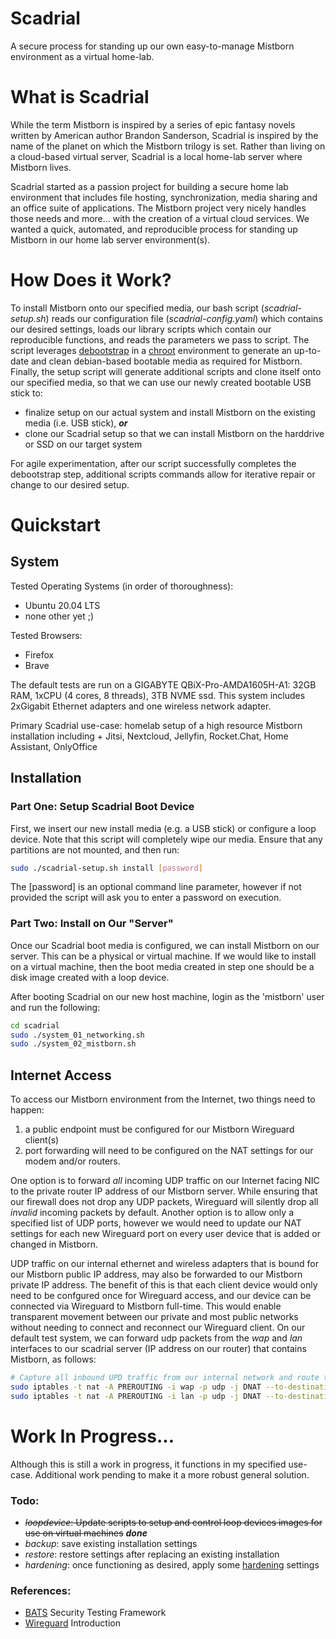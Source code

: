 # Scadrial

A secure process for standing up our own easy-to-manage Mistborn environment as a virtual home-lab.
# What is Scadrial

While the term Mistborn is inspired by a series of epic fantasy novels written by American author Brandon Sanderson, Scadrial is inspired by the name of the planet on which the Mistborn trilogy is set. Rather than living on a cloud-based virtual server, Scadrial is a local home-lab server where Mistborn lives.

Scadrial started as a passion project for building a secure home lab environment that includes file hosting, synchronization, media sharing and an office suite of applications. The Mistborn project very nicely handles those needs and more... with the creation of a virtual cloud services. We wanted a quick, automated, and reproducible process for standing up Mistborn in our home lab server environment(s).

# How Does it Work?

To install Mistborn onto our specified media, our bash script (_scadrial-setup.sh_) reads our configuration file (_scadrial-config.yaml_) which contains our desired settings, loads our library scripts which contain our reproducible functions, and reads the parameters we pass to script. The script leverages [debootstrap][05] in a [chroot][04] environment to generate an up-to-date and clean debian-based bootable media as required for Mistborn. Finally, the setup script will generate additional scripts and clone itself onto our specified media, so that we can use our newly created bootable USB stick to:  
* finalize setup on our actual system and install Mistborn on the existing media (i.e. USB stick), _**or**_
* clone our Scadrial setup so that we can install Mistborn on the harddrive or SSD on our target system

For agile experimentation, after our script successfully completes the debootstrap step, additional scripts commands allow for iterative repair or change to our desired setup.

# Quickstart

## System

Tested Operating Systems (in order of thoroughness):

* Ubuntu 20.04 LTS
* none other yet ;)

Tested Browsers:
* Firefox
* Brave

The default tests are run on a GIGABYTE QBiX-Pro-AMDA1605H-A1: 32GB RAM, 1xCPU (4 cores, 8 threads), 3TB NVME ssd. This system includes 2xGigabit Ethernet adapters and one wireless network adapter.

Primary Scadrial use-case: homelab setup of a high resource Mistborn installation including + Jitsi, Nextcloud, Jellyfin, Rocket.Chat, Home Assistant, OnlyOffice

## Installation

### Part One: Setup Scadrial Boot Device

First, we insert our new install media (e.g. a USB stick) or configure a loop device. Note that this script will completely wipe our media. Ensure that any partitions are not mounted, and then run:

``` bash
sudo ./scadrial-setup.sh install [password]
```

The [password] is an optional command line parameter, however if not provided the script will ask you to enter a password on execution.

### Part Two: Install on Our "Server"

Once our Scadrial boot media is configured, we can install Mistborn on our server. This can be a physical or virtual machine. If we would like to install on a virtual machine, then the boot media created in step one should be a disk image created with a loop device.

After booting Scadrial on our new host machine, login as the 'mistborn' user and run the following:

``` bash
cd scadrial
sudo ./system_01_networking.sh
sudo ./system_02_mistborn.sh
```

## Internet Access

To access our Mistborn environment from the Internet, two things need to happen:
1. a public endpoint must be configured for our Mistborn Wireguard client(s)
2. port forwarding will need to be configured on the NAT settings for our modem and/or routers.

One option is to forward _all_ incoming UDP traffic on our Internet facing NIC to the private router IP address of our Mistborn server. While ensuring that our firewall does not drop any UDP packets, Wireguard will silently drop all _invalid_ incoming packets by default. Another option is to allow only a specified list of UDP ports, however we would need to update our NAT settings for each new Wireguard port on every user device that is added or changed in Mistborn.

UDP traffic on our internal ethernet and wireless adapters that is bound for our Mistborn public IP address, may also be forwarded to our Mistborn private IP address. The benefit of this is that each client device would only need to be confgured once for Wireguard access, and our device can be connected via Wireguard to Mistborn full-time. This would enable transparent movement between our private and most public networks without needing to connect and reconnect our Wireguard client. On our default test system, we can forward udp packets from the _wap_ and _lan_ interfaces to our scadrial server (IP address on our router) that contains Mistborn, as follows:

``` bash
# Capture all inbound UPD traffic from our internal network and route to our scadrial server (i.e. 10.10.10.12)
sudo iptables -t nat -A PREROUTING -i wap -p udp -j DNAT --to-destination 10.10.10.12
sudo iptables -t nat -A PREROUTING -i lan -p udp -j DNAT --to-destination 10.10.10.12
```

# Work In Progress...

Although this is still a work in progress, it functions in my specified use-case. Additional work pending to make it a more robust general solution.

### Todo:
* ~~_loopdevice_: Update scripts to setup and control loop devices images for use on virtual machines~~ **_done_**
* _backup_: save existing installation settings
* _restore_: restore settings after replacing an existing installation 
* _hardening_: once functioning as desired, apply some [hardening][01] settings

### References:
* [BATS][02] Security Testing Framework
* [Wireguard][03] Introduction

[01]: https://github.com/konstruktoid/hardening "Ubuntu Hardening by konstruktoid"
[02]: https://github.com/sstephenson/bats "Bash Automated Testing System"
[03]: https://www.thomas-krenn.com/en/wiki/Wireguard_Basics " Wireguard Basics"
[04]: https://wiki.archlinux.org/index.php/Chroot "Chroot Jails"
[05]: https://wiki.debian.org/Debootstrap "Debian Debootstrap"